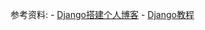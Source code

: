参考资料:
	- [Django搭建个人博客](https://www.dusaiphoto.com/article/2/)
	- [Django教程](https://www.liujiangblog.com/course/django/2)
